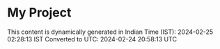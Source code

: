 # My Project

This content is dynamically generated in Indian Time (IST): 2024-02-25 02:28:13 IST
Converted to UTC: 2024-02-24 20:58:13 UTC

